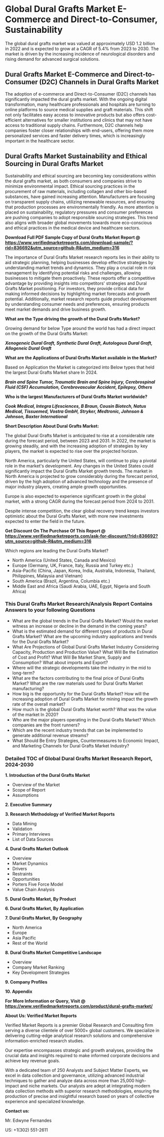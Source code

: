<h1>Global Dural Grafts Market E-Commerce and Direct-to-Consumer, Sustainability</h1><p class=""><p>The global dural grafts market was valued at approximately USD 1.2 billion in 2022 and is expected to grow at a CAGR of 5.4% from 2023 to 2030. The market is driven by the increasing incidence of neurological disorders and rising demand for advanced surgical solutions.</p><h2>Dural Grafts Market E-Commerce and Direct-to-Consumer (D2C) Channels in Dural Grafts Market</h2><p>The adoption of e-commerce and Direct-to-Consumer (D2C) channels has significantly impacted the dural grafts market. With the ongoing digital transformation, many healthcare professionals and hospitals are turning to online platforms to source medical supplies and graft materials. This shift not only facilitates easy access to innovative products but also offers cost-efficient alternatives for smaller institutions and clinics that may not have access to traditional supply chains. Furthermore, D2C channels help companies foster closer relationships with end-users, offering them more personalized services and faster delivery times, which is increasingly important in the healthcare sector.</p><h2>Dural Grafts Market Sustainability and Ethical Sourcing in Dural Grafts Market</h2><p>Sustainability and ethical sourcing are becoming key considerations within the dural grafts market, as both consumers and companies strive to minimize environmental impact. Ethical sourcing practices in the procurement of raw materials, including collagen and other bio-based substances, have gained increasing attention. Manufacturers are focusing on transparent supply chains, utilizing renewable resources, and ensuring that production processes are environmentally friendly. As more attention is placed on sustainability, regulatory pressures and consumer preferences are pushing companies to adopt responsible sourcing strategies. This trend also aligns with broader global movements towards more eco-conscious and ethical practices in the medical device and healthcare sectors.</p></p><p class=""><strong>Download Full PDF Sample Copy of Dural Grafts Market Report @ <a href="https://www.verifiedmarketreports.com/download-sample/?rid=836692&utm_source=github-R&utm_medium=316" target="_blank">https://www.verifiedmarketreports.com/download-sample/?rid=836692&utm_source=github-R&utm_medium=316</a></strong></p><p>The importance of&nbsp;Dural Grafts Market research reports lies in their ability to aid strategic planning, helping businesses develop effective strategies by understanding market trends and dynamics. They play a crucial role in risk management by identifying potential risks and challenges, allowing businesses to mitigate them proactively. These reports offer a competitive advantage by providing insights into competitors' strategies and Dural Grafts Market positioning. For investors, they provide critical data for making informed decisions by highlighting market forecasts and growth potential. Additionally, market research reports guide product development by understanding consumer needs and preferences, ensuring products meet market demands and drive business growth.</p><p><strong>What are the&nbsp;Type driving the growth of the Dural Grafts Market?</strong></p><p id="" class="">Growing demand for below Type around the world has had a direct impact on the growth of the Dural Grafts Market:</p><p class=""><em><strong>Xenogeneic Dural Graft, Synthetic Dural Graft, Autologous Dural Graft, Allogeneic Dural Graft</strong></em></p><p class=""><strong>What are the&nbsp;Applications&nbsp;of Dural Grafts Market available in the Market?</strong></p><p id="" class="">Based on Application the Market is categorized into Below types that held the largest Dural Grafts Market share In 2024.</p><p class=""><em><strong>Brain and Spine Tumor, Traumatic Brain and Spine Injury, Cerebrospinal Fluid (CSF) Accumulation, Cerebrovascular Accident, Epilepsy, Others</strong></em></p><p class=""><strong>Who is the largest Manufacturers of Dural Grafts Market worldwide?</strong></p><p><em><strong>Cook Medical, Integra Lifesciences, B Braun, Cousin Biotech, Natus Medical, Tissuemed, Vostra GmbH, Stryker, Medtronic, Johnson & Johnson, Baxter International</strong></em></p><p id="" class=""><strong>Short Description About Dural Grafts Market:</strong></p><p>The global Dural Grafts Market is anticipated to rise at a considerable rate during the forecast period, between 2023 and 2031. In 2022, the market is growing steadily, and with the increasing adoption of strategies by key players, the market is expected to rise over the projected horizon.</p><p>North America, particularly the United States, will continue to play a pivotal role in the market's development. Any changes in the United States could significantly impact the Dural Grafts Market growth trends. The market in North America is projected to grow considerably during the forecast period, driven by the high adoption of advanced technology and the presence of major industry players, creating ample growth opportunities.</p><p>Europe is also expected to experience significant growth in the global market, with a strong CAGR during the forecast period from 2024 to 2031.</p><p>Despite intense competition, the clear global recovery trend keeps investors optimistic about the Dural Grafts Market, with more new investments expected to enter the field in the future.</p><p id="" class=""><strong>Get Discount On The Purchase Of This Report @ <a href="https://www.verifiedmarketreports.com/ask-for-discount/?rid=836692?utm_source=github-R&utm_medium=316" target="_blank">https://www.verifiedmarketreports.com/ask-for-discount/?rid=836692?utm_source=github-R&utm_medium=316</a></strong></p><p class="">Which regions are leading the Dural Grafts Market?</p><ul><li>North America (United States, Canada and Mexico)</li><li>Europe (Germany, UK, France, Italy, Russia and Turkey etc.)</li><li>Asia-Pacific (China, Japan, Korea, India, Australia, Indonesia, Thailand, Philippines, Malaysia and Vietnam)</li><li>South America (Brazil, Argentina, Columbia etc.)</li><li>Middle East and Africa (Saudi Arabia, UAE, Egypt, Nigeria and South Africa)</li></ul><h3 id="" class="">This Dural Grafts Market Research/Analysis Report Contains Answers to your following Questions</h3><ul><li>What are the global trends in the Dural Grafts Market? Would the market witness an increase or decline in the demand in the coming years?</li><li>What is the estimated demand for different types of products in Dural Grafts Market? What are the upcoming industry applications and trends for the Dural Grafts Market?</li><li>What Are Projections of Global Dural Grafts Market Industry Considering Capacity, Production and Production Value? What Will Be the Estimation of Cost and Profit? What Will Be Market Share, Supply and Consumption? What about imports and Export?</li><li>Where will the strategic developments take the industry in the mid to long-term?</li><li>What are the factors contributing to the final price of Dural Grafts Market? What are the raw materials used for Dural Grafts Market manufacturing?</li><li>How big is the opportunity for the Dural Grafts Market? How will the increasing adoption of Dural Grafts Market for mining impact the growth rate of the overall market?</li><li>How much is the global Dural Grafts Market worth? What was the value of the market In 2020?</li><li>Who are the major players operating in the Dural Grafts Market? Which companies are the front runners?</li><li>Which are the recent industry trends that can be implemented to generate additional revenue streams?</li><li>What Should Be Entry Strategies, Countermeasures to Economic Impact, and Marketing Channels for Dural Grafts Market Industry?</li></ul><h3 id="" class="">Detailed TOC of Global Dural Grafts Market Research Report, 2024-2030</h3><p id="" class=""><strong>1. Introduction of the Dural Grafts Market</strong></p><ul><li>Overview of the Market</li><li>Scope of Report</li><li>Assumptions</li></ul><p id="" class=""><strong>2. Executive Summary</strong></p><p id="" class=""><strong>3. Research Methodology of Verified Market Reports</strong></p><ul><li>Data Mining</li><li>Validation</li><li>Primary Interviews</li><li>List of Data Sources</li></ul><p id="" class=""><strong>4. Dural Grafts Market Outlook</strong></p><ul><li>Overview</li><li>Market Dynamics</li><li>Drivers</li><li>Restraints</li><li>Opportunities</li><li>Porters Five Force Model</li><li>Value Chain Analysis</li></ul><p id="" class=""><strong>5. Dural Grafts Market, By Product</strong></p><p id="" class=""><strong>6. Dural Grafts Market, By Application</strong></p><p id="" class=""><strong>7. Dural Grafts Market, By Geography</strong></p><ul><li>North America</li><li>Europe</li><li>Asia Pacific</li><li>Rest of the World</li></ul><p id="" class=""><strong>8. Dural Grafts Market Competitive Landscape</strong></p><ul><li>Overview</li><li>Company Market Ranking</li><li>Key Development Strategies</li></ul><p id="" class=""><strong>9. Company Profiles</strong></p><p id="" class=""><strong>10. Appendix</strong></p><p id="" class=""><strong>For More Information or Query, Visit @ <a href="https://www.verifiedmarketreports.com/product/dural-grafts-market/" target="_blank">https://www.verifiedmarketreports.com/product/dural-grafts-market/</a></strong></p><p id="" class=""><strong>About Us: Verified Market Reports</strong></p><p id="" class="">Verified Market Reports is a premier Global Research and Consulting firm serving a diverse clientele of over 5000+ global customers. We specialize in delivering cutting-edge analytical research solutions and comprehensive information-enriched research studies.</p><p id="" class="">Our expertise encompasses strategic and growth analyses, providing the crucial data and insights required to make informed corporate decisions and achieve key revenue goals.</p><p id="" class="">With a dedicated team of 250 Analysts and Subject Matter Experts, we excel in data collection and governance, utilizing advanced industrial techniques to gather and analyze data across more than 25,000 high-impact and niche markets. Our analysts are adept at integrating modern data collection methods with superior research methodologies, ensuring the production of precise and insightful research based on years of collective experience and specialized knowledge.</p><p id="" class=""><strong>Contact us:</strong></p><p id="" class="">Mr. Edwyne Fernandes</p><p id="" class="">US: +1(302) 551-2611</p>